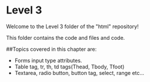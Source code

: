 # Level 3

Welcome to the Level 3 folder of the "html" repository!

This folder contains the code and files and code.

##Topics covered in this chapter are:

  - Forms input type attributes.
  - Table tag, tr, th, td tags(Thead, Tbody, Tfoot)
  - Textarea, radio button, button tag, select, range etc...
